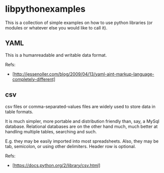 libpythonexamples
==================

This is a collection of simple examples on how to use python libraries (or modules or whatever else you would like to call it).

YAML
-----

This is a humanreadable and writable data format.

Refs:

* [http://jessenoller.com/blog/2009/04/13/yaml-aint-markup-language-completely-different]


csv
------

csv files or comma-separated-values files are widely used to store data in table formats.

It is much simpler, more portable and distribution friendly than, say, a MySql database. Relational databases are on the other hand much, much better at handling multiple tables, searching and such.

E.g. they may be easily imported into most spreadsheets. Also, they may be tab, semicolon, or using other delimiters. Header row is optional.

Refs:

* [https://docs.python.org/2/library/csv.html]
